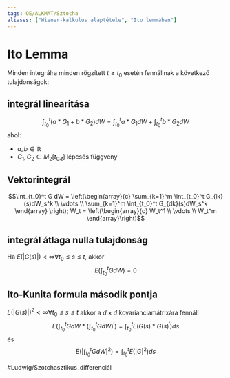 ```yaml
---
tags: OE/ALKMAT/Sztocha 
aliases: ["Wiener-kalkulus alaptétele", "Ito lemmában"]
---
```

# Ito Lemma
Minden integrálra minden rögzített $t \ge t_0$ esetén fennállnak a következő tulajdonságok:
## integrál linearitása
$$\int_{t_0}^t (a*G_1 + b*G_2) dW =\int_{t_0}^t a*G_1 dW + \int_{t_0}^t b*G_2 dW$$
ahol:
- $a,b \in \mathbb{R}$
- $G_1, G_2 \in M_2[t_0,_t]$ lépcsős függvény
## Vektorintegrál
$$\int_{t_0}^t G dW = \left(\begin{array}{c}
	\sum_{k=1}^m \int_{t_0}^t G_{ik}(s)dW_s^k \\
	\vdots \\
	\sum_{k=1}^m \int_{t_0}^t G_{dk}(s)dW_s^k
\end{array} \right);
W_t = \left(\begin{array}{c}
	W_t^1 \\
	\vdots \\
	W_t^m
\end{array}\right)$$
## integrál átlaga nulla tulajdonság
Ha $E(|G(s)|) < \infty \forall t_0 \le s \le t$, akkor
$$E\left( \int_{t_0}^t G dW \right)=0$$
## Ito-Kunita formula második pontja
$E(|G(s)|)^2 < \infty \forall t_0 \le s \le t$ akkor a $d \times d$ kovarianciamátrixára fennáll
$$E\left( \int_{t_0}^t G dW * \left( \int_{t_0}^t G dW \right)^\prime \right) = \int_{t_0}^t E(G(s)*G(s)^\prime)ds$$
és
$$E\left( \left| \int_{t_0}^t G dW \right|^2 \right) = \int_{t_0}^t E(|G|^2)ds$$

#Ludwig/Szotchasztikus_differenciál 